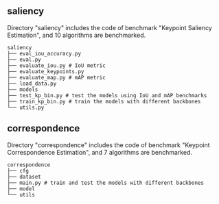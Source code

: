 ## saliency
Directory "saliency" includes the code of benchmark "Keypoint Saliency Estimation", and 10 algorithms are benchmarked.
```
saliency
├── eval_iou_accuracy.py
├── eval.py
├── evaluate_iou.py # IoU metric
├── evaluate_keypoints.py
├── evaluate_map.py # mAP metric
├── load_data.py
├── models
├── test_kp_bin.py # test the models using IoU and mAP benchmarks
├── train_kp_bin.py # train the models with different backbones
└── utils.py
```

## correspondence
Directory "correspondence" includes the code of benchmark "Keypoint Correspondence Estimation", and 7 algorithms are benchmarked.
```
correspondence
├── cfg
├── dataset
├── main.py # train and test the models with different backbones
├── model
└── utils

```
